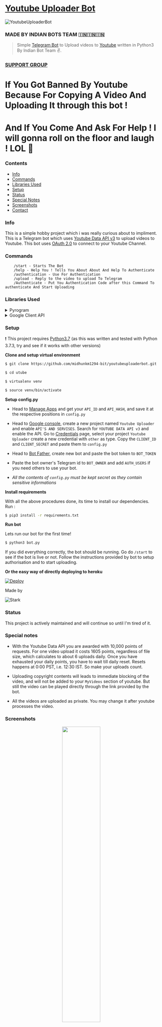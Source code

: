 # [Youtube Uploader Bot](https://t.me/TechnologicalWorld)


<img src="ss/logo.jpeg" alt="YoutubeUploaderBot">



### MADE BY INDIAN BOTS TEAM 🇮🇳🇮🇳🇮🇳


> Simple [Telegram Bot](https://core.telegram.org/bots "Telegram Bots") to Upload videos to [Youtube](https://youtube.com "Youtube") written in Python3 By Indian Bot Team ✌️.


### [SUPPORT GROUP](https://t.me/technologicalworld)



# If You Got Banned By Youtube Because For Copying A Video And Uploading It through this bot ! 
# And If You Come And Ask For Help ! I will gonna roll on the floor and laugh ! LOL 🤣

### Contents

* [Info](#info)
* [Commands](#commands)
* [Libraries Used](#libraries-used)
* [Setup](#setup)
* [Status](#status)
* [Special Notes](#special-notes)
* [Screenshots](#screenshots)
* [Contact](#contact)


### Info

This is a simple hobby project which i was really curious about to impliment. This is a Telegram bot which uses [Youtube Data API v3](https://developers.google.com/youtube/v3/ "Youtube Data API v3") to upload videos to Youtube. This bot uses [OAuth 2.0](https://en.wikipedia.org/wiki/OAuth#OAuth_2.0 "OAuth 2,0") to connect to your Youtube Channel.

### Commands 

        /start - Starts The Bot
        /help - Help You ! Tells You About About And Help To Authenticate
        /authentication - Use For Authentication
        /upload - Reply to the video to upload To Telegram
        /Authenticate - Put You Authentication Code after this Command To authenticate And Start Uploading 

### Libraries Used

<details>
           <summary>Pyrogram</summary>
           <p><a href="https://github.com/pyrogram/pyrogram">Pyrogram</a> is used to connect the bot with telegram servers.</p>
</details>
<details>
           <summary>Google Client API</summary>
           <p><a href="https://github.com/googleapis/google-api-python-client">Google Client API</a> is used to connect the bot with Google and then with Youtube.</p>
</details>

### Setup

:heavy_exclamation_mark: This project requires [Python3.7](https://www.python.org/downloads/release/python-370 "Python3.7") (as this was written and tested with Python 3.7.3, try and see if it works with other versions)

**Clone and setup virtual environment**

``` bash
$ git clone https://github.com/midhunkm1294-bit/youtubeuploaderbot.git

$ cd utube

$ virtualenv venv

$ source venv/bin/activate

```

**Setup config.py**

* Head to [Manage Apps](https://my.telegram.org) and get your `API_ID` and `API_HASH`, and save it at the respective positions in `config.py`

* Head to [Google console](https://console.developers.google.com "Google console"), create a new project named `Youtube Uploader` and enable `API'S AND SERVISES`. Search for `YOUTUBE DATA API v3` and enable the API. Go to [Credentials](https://console.developers.google.com/apis/credentials "Credentials") page, select your project `Youtube Uploader` create a new credential with `other` as type. Copy the `CLIENT_ID` and `CLIENT_SECRET` and paste them to `config.py`

* Head to [Bot Father](https://t.me/BotFather "Bot Father"), create new bot and paste the bot token to `BOT_TOKEN`

* Paste the bot owner's Telegram id to `BOT_OWNER` and add `AUTH_USERS` if you need others to use your bot.

* _All the contents of `config.py` must be kept secret as they contain sensitive informations_

**Install requirements**

With all the above procedures done, its time to install our dependencies.
Run :
```bash
$ pip3 install -r requirements.txt
```

**Run bot**

Lets run our bot for the first time!
```bash
$ python3 bot.py
```
If you did everything correctly, the bot should be running. Go do `/start` to see if the bot is live or not. Follow the instructions provided by bot to setup authorisation and to start uploading.


**Or the easy way of directly deploying to heroku**

[![Deploy](https://www.herokucdn.com/deploy/button.svg)](https://heroku.com/deploy?template=https://github.com/midhunkm1294-bit/youtubeuploaderbot/tree/master)


Made by 

<img src="ss/stark.jpeg" alt="Stark">



### Status

This project is actively maintained and will continue so until I'm tired of it.

### Special notes

* With the Youtube Data API you are awarded with 10,000 points of requests. For one video upload it costs 1605 points, regardless of file size, which calculates to about 6 uploads daily. Once you have exhausted your daily points, you have to wait till daily reset. Resets happens at 0:00 PST, i.e. 12:30 IST. So make your uploads count.

* Uploading copyright contents will leads to immediate blocking of the video, and will not be added to your `MyVideos` section of youtube. But still the video can be played directly through the link provided by the bot.

* All the videos are uploaded as private. You may change it after youtube processes the video.

### Screenshots
<p align="center">
<a href="https://github.com/midhunkm1294-bit/youtubeuploaderbot">

<img  width="50%" height="50%" src="ss/overview.jpeg">

<img  width="50%" height="50%" src="ss/start.jpeg">

<img  width="50%" height="50%" src="ss/help.jpeg">

<img  width="50%" height="50%" src="ss/upload.jpeg">

<img  width="50%" height="50%" src="ss/uploaded.jpeg">

</p>

### Contact

Share the FeedBack and Suggestions with me.

## You can contact me [Here](https://telegram.dog/TechnologicalWorld "Contact me")




#### Made By IndianBotsTeam 🇮🇳🇮🇳🇮🇳🇮🇳

## Thank You 
